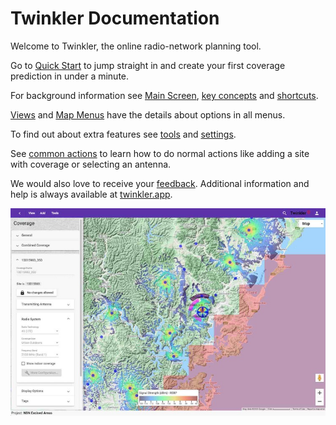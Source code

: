 # Twinkler Documentation

Welcome to Twinkler, the online radio-network planning tool.

Go to [Quick Start](/getting-started.md?id=quick-start) to jump straight in and create your first coverage prediction in under a minute.

For background information see [Main Screen](/getting-started?id=main-screen), [key concepts](/key-concepts) and [shortcuts](/getting-started?id=shortcuts).

[Views](/main-menu?id=view-menu) and [Map Menus](map-menu) have the details about options in all menus. 

To find out about extra features see [tools](/main-menu?id=tools-menu) and [settings](/main-menu?id=settings).

See [common actions](/common-actions) to learn how to do normal actions like adding a site with coverage or selecting an antenna.

We would also love to receive your [feedback](/main-menu?id=feedback). Additional information and help is always available at [twinkler.app](https://twinkler.app/).

![a site](/_media/screen_sample_01.jpg)

